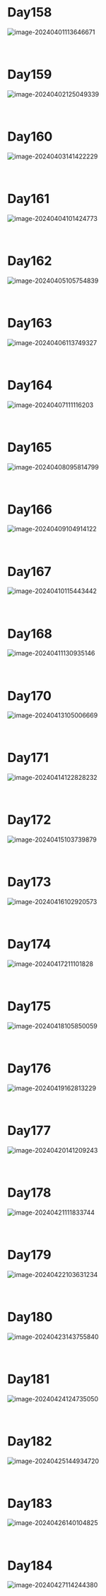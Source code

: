 # Day158

![image-20240401113646671](./assets/image-20240401113646671.png)

&nbsp;

# Day159

![image-20240402125049339](./assets/image-20240402125049339.png)

&nbsp;

# Day160

![image-20240403141422229](./assets/image-20240403141422229.png)

&nbsp;

# Day161

![image-20240404101424773](./assets/image-20240404101424773.png)

&nbsp;

# Day162

![image-20240405105754839](./assets/image-20240405105754839.png)

&nbsp;

# Day163

![image-20240406113749327](./assets/image-20240406113749327.png)

&nbsp;

# Day164

![image-20240407111116203](./assets/image-20240407111116203.png)

&nbsp;

# Day165

![image-20240408095814799](./assets/image-20240408095814799.png)

&nbsp;

# Day166

![image-20240409104914122](./assets/image-20240409104914122.png)

&nbsp;

# Day167

![image-20240410115443442](./assets/image-20240410115443442.png)

&nbsp;

# Day168

![image-20240411130935146](./assets/image-20240411130935146.png)

&nbsp;

# Day170

![image-20240413105006669](./assets/image-20240413105006669.png)

&nbsp;

# Day171

![image-20240414122828232](./assets/image-20240414122828232.png)

&nbsp;

# Day172

![image-20240415103739879](./assets/image-20240415103739879.png)

&nbsp;

# Day173

![image-20240416102920573](./assets/image-20240416102920573.png)

&nbsp;

# Day174

![image-20240417211101828](./assets/image-20240417211101828.png)

&nbsp;

# Day175

![image-20240418105850059](./assets/image-20240418105850059.png)

&nbsp;

# Day176

![image-20240419162813229](./assets/image-20240419162813229.png)

&nbsp;

# Day177

![image-20240420141209243](./assets/image-20240420141209243.png)

&nbsp;

# Day178

![image-20240421111833744](./assets/image-20240421111833744.png)

&nbsp;

# Day179

![image-20240422103631234](./assets/image-20240422103631234.png)

&nbsp;

# Day180

![image-20240423143755840](./assets/image-20240423143755840.png)

&nbsp;

# Day181

![image-20240424124735050](./assets/image-20240424124735050.png)

&nbsp;

# Day182

![image-20240425144934720](./assets/image-20240425144934720.png)

&nbsp;

# Day183

![image-20240426140104825](./assets/image-20240426140104825.png)

&nbsp;

# Day184

![image-20240427114244380](./assets/image-20240427114244380.png)